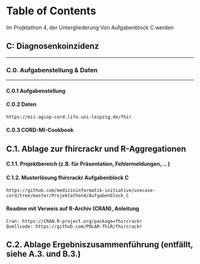 # Table of Contents 
Im Projktathon 4, der Untergliederung Von Aufgabenblock C werden
##  C: Diagnosenkoinzidenz
--- 
### C.0.             Aufgabenstellung & Daten 
--- 
#### C.0.1            Aufgabenstellung

#### C.0.2            Daten 
    
    https://mii-agiop-cord.life.uni-leipzig.de/fhir

#### C.0.3            CORD-MI-Cookbook

C.1.             Ablage zur fhircrackr und R-Aggregationen
--- 
#### C.1.1.           Projektbereich (z.B. für Präsentation, Fehlermeldungen,... )

#### C.1.2.          Musterlösung fhircrackr Aufgabenblock C
    https://github.com/medizininformatik-initiative/usecase-cord/tree/master/Projektathon4/Aufgabenblock_C
####  Readme mit Verweis auf R-Archiv (CRAN), Anleitung 
    Cran: https://CRAN.R-project.org/package=fhircrackr
    Quellcode: https://github.com/POLAR-fhiR/fhircrackr

C.2.            Ablage Ergebniszusammenführung (entfällt, siehe A.3. und B.3.)
--- 

